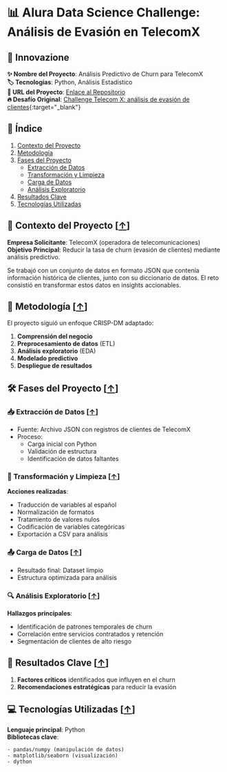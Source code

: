 # 📊 Alura Data Science Challenge: Análisis de Evasión en TelecomX

## 🌟 Innovazione
**✨ Nombre del Proyecto**: Análisis Predictivo de Churn para TelecomX  
**🏷️ Tecnologías**: Python, Análisis Estadístico  
**🚀 URL del Proyecto**: [Enlace al Repositorio](https://github.com/mcastilloperez/TelecomX_LATAM)  
**🔥 Desafío Original**: [Challenge Telecom X: análisis de evasión de clientes](https://app.aluracursos.com/course/challenge-telecom-x-analisis-evasion-clientes){:target="_blank"}

## 📑 Índice
1. [Contexto del Proyecto](#-contexto-del-proyecto)
2. [Metodología](#-metodología)
3. [Fases del Proyecto](#-fases-del-proyecto)
   - [Extracción de Datos](#-extracción-de-datos)
   - [Transformación y Limpieza](#-transformación-y-limpieza)
   - [Carga de Datos](#-carga-de-datos)
   - [Análisis Exploratorio](#-análisis-exploratorio)
4. [Resultados Clave](#-resultados-clave)
5. [Tecnologías Utilizadas](#-tecnologías-utilizadas)

## 🏢 Contexto del Proyecto [[↑](#índice)] <a name="-contexto-del-proyecto"></a>
**Empresa Solicitante**: TelecomX (operadora de telecomunicaciones)  
**Objetivo Principal**: Reducir la tasa de churn (evasión de clientes) mediante análisis predictivo.  

Se trabajó con un conjunto de datos en formato JSON que contenía información histórica de clientes, junto con su diccionario de datos. El reto consistió en transformar estos datos en insights accionables.

## 🔬 Metodología [[↑](#índice)] <a name="-metodología"></a>
El proyecto siguió un enfoque CRISP-DM adaptado:
1. **Comprensión del negocio**  
2. **Preprocesamiento de datos** (ETL)  
3. **Análisis exploratorio** (EDA)  
4. **Modelado predictivo**  
5. **Despliegue de resultados**

## 🛠️ Fases del Proyecto [[↑](#índice)] <a name="-fases-del-proyecto"></a>

### 📥 Extracción de Datos [[↑](#índice)] <a name="-extracción-de-datos"></a>
- Fuente: Archivo JSON con registros de clientes de TelecomX
- Proceso:
  - Carga inicial con Python
  - Validación de estructura
  - Identificación de datos faltantes

### 🔄 Transformación y Limpieza [[↑](#índice)] <a name="-transformación-y-limpieza"></a>
**Acciones realizadas**:
- Traducción de variables al español
- Normalización de formatos
- Tratamiento de valores nulos
- Codificación de variables categóricas
- Exportación a CSV para análisis

### 📤 Carga de Datos [[↑](#índice)] <a name="-carga-de-datos"></a>
- Resultado final: Dataset limpio
- Estructura optimizada para análisis

### 🔍 Análisis Exploratorio [[↑](#índice)] <a name="-análisis-exploratorio"></a>
**Hallazgos principales**:
- Identificación de patrones temporales de churn
- Correlación entre servicios contratados y retención
- Segmentación de clientes de alto riesgo

## 📌 Resultados Clave [[↑](#índice)] <a name="-resultados-clave"></a>
1. **Factores críticos** identificados que influyen en el churn
2. **Recomendaciones estratégicas** para reducir la evasión

## 💻 Tecnologías Utilizadas [[↑](#índice)] <a name="-tecnologías-utilizadas"></a>
**Lenguaje principal**: Python  
**Bibliotecas clave**:
```plaintext
- pandas/numpy (manipulación de datos)
- matplotlib/seaborn (visualización)
- dython
```
